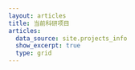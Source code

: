 ```yaml
---
layout: articles
title: 当前科研项目
articles:
  data_source: site.projects_info
  show_excerpt: true
  type: grid
---
```


<div class="article__content" markdown="1">